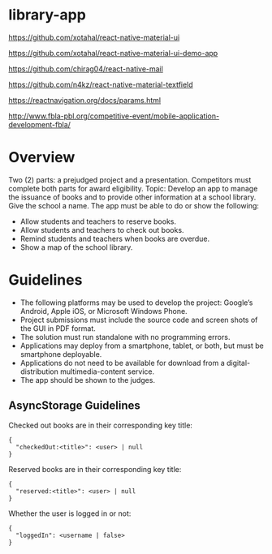 # library-app

https://github.com/xotahal/react-native-material-ui

https://github.com/xotahal/react-native-material-ui-demo-app

https://github.com/chirag04/react-native-mail

https://github.com/n4kz/react-native-material-textfield

https://reactnavigation.org/docs/params.html

http://www.fbla-pbl.org/competitive-event/mobile-application-development-fbla/

# Overview

Two (2) parts: a prejudged project and a presentation. Competitors must complete both parts for award eligibility.
Topic: Develop an app to manage the issuance of books and to provide other information at a school library. Give the school a name. The app must be able to do or show the following:

 - Allow students and teachers to reserve books.
 - Allow students and teachers to check out books.
 - Remind students and teachers when books are overdue.
 - Show a map of the school library.


# Guidelines
 - The following platforms may be used to develop the project: Google’s Android, Apple iOS, or Microsoft Windows Phone.
 - Project submissions must include the source code and screen shots of the GUI in PDF format.
 - The solution must run standalone with no programming errors.
 - Applications may deploy from a smartphone, tablet, or both, but must be smartphone deployable.
 - Applications do not need to be available for download from a digital-distribution multimedia-content service.
 - The app should be shown to the judges.

## AsyncStorage Guidelines

Checked out books are in their corresponding key title:
```
{
  "checkedOut:<title>": <user> | null
}
```
Reserved books are in their corresponding key title:
```
{
  "reserved:<title>": <user> | null
}
```
Whether the user is logged in or not:
```
{
  "loggedIn": <username | false>
}
```
